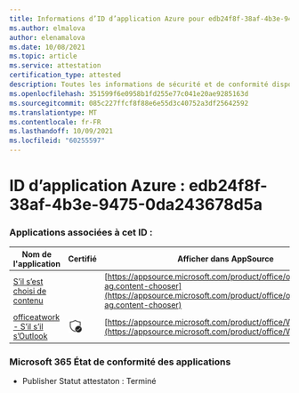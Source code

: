 ```yaml
---
title: Informations d’ID d’application Azure pour edb24f8f-38af-4b3e-9475-0da243678d5a
ms.author: elmalova
author: elenamalova
ms.date: 10/08/2021
ms.topic: article
ms.service: attestation
certification_type: attested
description: Toutes les informations de sécurité et de conformité disponibles pour edb24f8f-38af-4b3e-9475-0da243678d5a.
ms.openlocfilehash: 351599f6e0958b1fd255e77c041e20ae9285163d
ms.sourcegitcommit: 085c227ffcf8f88e6e55d3c40752a3df25642592
ms.translationtype: MT
ms.contentlocale: fr-FR
ms.lasthandoff: 10/09/2021
ms.locfileid: "60255597"
---
```

# <a name="azure-app-id-edb24f8f-38af-4b3e-9475-0da243678d5a"></a>ID d’application Azure : edb24f8f-38af-4b3e-9475-0da243678d5a


### <a name="apps-associated-with-this-id"></a>Applications associées à cet ID :
| **Nom de l'application** | **Certifié** | **Afficher dans AppSource** |
|--------------|---------------|-----------------------|
| [S’il s’est choisi de contenu](https://docs.microsoft.com/microsoft-365-app-certification/forward/officeatwork-ag.content-chooser) |  | [https://appsource.microsoft.com/product/office/officeatwork-ag.content-chooser](https://appsource.microsoft.com/product/office/officeatwork-ag.content-chooser) |
| [officeatwork - S’il s’il s’Outlook](https://docs.microsoft.com/microsoft-365-app-certification/forward/WA104380690) | <img alt="Certified application badge" src="../media/certified-badge.png" height="25" width="25" /> | [https://appsource.microsoft.com/product/office/WA104380690](https://appsource.microsoft.com/product/office/WA104380690) |

### <a name="microsoft-365-app-compliance-status"></a>Microsoft 365 État de conformité des applications
- Publisher Statut attestaton : Terminé
